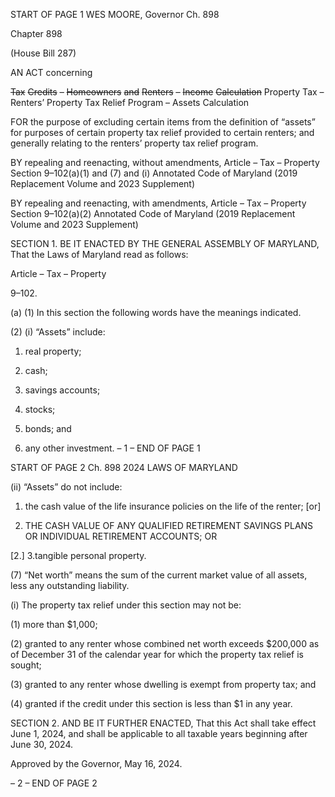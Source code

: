 START OF PAGE 1
WES MOORE, Governor Ch. 898

Chapter 898

(House Bill 287)

AN ACT concerning

~~Tax~~ ~~Credits~~ ~~–~~ ~~Homeowners~~ ~~and~~ ~~Renters~~ ~~–~~ ~~Income~~ ~~Calculation~~
Property Tax – Renters’ Property Tax Relief Program – Assets Calculation

FOR the purpose of excluding certain items from the definition of “assets” for purposes of
certain property tax relief provided to certain renters; and generally relating to the
renters’ property tax relief program.

BY repealing and reenacting, without amendments,
Article – Tax – Property
Section 9–102(a)(1) and (7) and (i)
Annotated Code of Maryland
(2019 Replacement Volume and 2023 Supplement)

BY repealing and reenacting, with amendments,
Article – Tax – Property
Section 9–102(a)(2)
Annotated Code of Maryland
(2019 Replacement Volume and 2023 Supplement)

SECTION 1. BE IT ENACTED BY THE GENERAL ASSEMBLY OF MARYLAND,
That the Laws of Maryland read as follows:

Article – Tax – Property

9–102.

(a) (1) In this section the following words have the meanings indicated.

(2) (i) “Assets” include:

1. real property;

2. cash;

3. savings accounts;

4. stocks;

5. bonds; and

6. any other investment.
– 1 –
END OF PAGE 1

START OF PAGE 2
Ch. 898 2024 LAWS OF MARYLAND

(ii) “Assets” do not include:

1. the cash value of the life insurance policies on the life of
the renter; [or]

2. THE CASH VALUE OF ANY QUALIFIED RETIREMENT
SAVINGS PLANS OR INDIVIDUAL RETIREMENT ACCOUNTS; OR

[2.] 3.tangible personal property.

(7) “Net worth” means the sum of the current market value of all assets,
less any outstanding liability.

(i) The property tax relief under this section may not be:

(1) more than $1,000;

(2) granted to any renter whose combined net worth exceeds $200,000 as
of December 31 of the calendar year for which the property tax relief is sought;

(3) granted to any renter whose dwelling is exempt from property tax; and

(4) granted if the credit under this section is less than $1 in any year.

SECTION 2. AND BE IT FURTHER ENACTED, That this Act shall take effect June
1, 2024, and shall be applicable to all taxable years beginning after June 30, 2024.

Approved by the Governor, May 16, 2024.

– 2 –
END OF PAGE 2